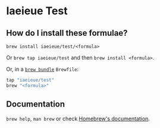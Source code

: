 # Iaeieue Test

## How do I install these formulae?

`brew install iaeieue/test/<formula>`

Or `brew tap iaeieue/test` and then `brew install <formula>`.

Or, in a [`brew bundle`](https://github.com/Homebrew/homebrew-bundle) `Brewfile`:

```ruby
tap "iaeieue/test"
brew "<formula>"
```

## Documentation

`brew help`, `man brew` or check [Homebrew's documentation](https://docs.brew.sh).
